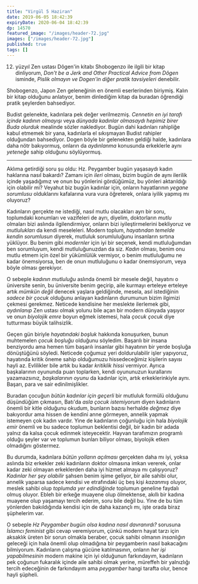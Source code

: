 ```yaml
---
title: "Virgül 5 Haziran"
date: 2019-06-05 18:42:39
expiryDate: 2020-06-04 18:42:39
dp: 14570
featured_image: "/images/header-72.jpg"
images: ["/images/header-72.jpg"]
published: true
tags: []
---
```




12. yüzyıl Zen ustası Dôgen'in kitabı Shobogenzo ile ilgili bir kitap
 dinliyorum, *Don't be a Jerk and Other Practical Advice from Dôgen* isminde,
 *Pislik olmayın ve Dogen'in diğer pratik tavsiyeleri* denebilir.

Shobogenzo, Japon Zen geleneğinin en önemli eserlerinden biriymiş. Kalın bir
kitap olduğunu anlatıyor, benim dinlediğim kitap da buradan öğrendiği pratik
şeylerden bahsediyor.

Budist gelenekte, kadınlara pek değer verilmezmiş. *Cennetin en iyi tarafı
içinde kadının olmayışı* veya *dünyada kadınlar olmasaydı hepimiz birer Buda
olurduk* mealinde sözler naklediyor. Bugün dahi kadınları rahipliğe kabul
etmemek bir yana, kadınlarla el sıkışmayan Budist rahipler olduğundan
bahsediyor. Dogen böyle bir gelenekten geldiği halde, kadınlara daha nötr
bakıyormuş, onların da *aydınlanma* konusunda erkeklerle aynı *yeteneğe* sahip
olduğunu söylüyormuş.

------

Aklıma getirdiği soru şu oldu: Hz. Peygamber bugün yaşasaydı kadın haklarına
nasıl bakardı? Zamanı için *ileri* olması, bizim bugün de aynı ilerilik içinde
yaşadığımız ve onun bu yönlerini gördüğümüz, bu yönleri aktarıldığı için
olabilir mi? Veyahut biz bugün kadınlar için, onların hayatlarının *yegane
sorumlusu* olduklarını kafalarına vura vura öğreterek, onlara iyilik yapmış mı
oluyoruz?

Kadınların gerçekte ne istediği, nasıl mutlu olacakları ayrı bir soru,
toplumdaki konumları ve vazifeleri de ayrı, diyelim, doktorların *mutlu*
olmaları bizi aslında ilgilendirmiyor, onların bizi iyileştirmelerini bekliyoruz
ve *mutlulukları* da kendi meseleleri. Modern toplum, *hayatından temelde kendin
sorumlusun* diyerek, mutluluk sorumluluğunu insanların sırtına yüklüyor. Bu
benim gibi *modernler* için iyi bir seçenek, kendi mutluluğumdan ben sorumluyum,
kendi mutluluğunuzdan da siz. *Kadın* olması, benim onu mutlu etmem için özel
bir yükümlülük vermiyor, o benim mutluluğumu ne kadar önemsiyorsa, ben de onun
mutluluğunu o kadar önemsiyorum, veya böyle olması gerekiyor. 

O sebeple *kadının mutluluğu* aslında önemli bir mesele değil, hayatını o
üniversite senin, bu üniversite benim geçirip, aile kurmayı erteleye erteleye
artık *mümkün değil* denecek yaşlara geldiğinde, mesela, asıl istediğinin
*sadece bir çocuk* olduğunu anlayan kadınların durumunun bizim ilgimizi çekmesi
gerekmez. Neticede kendisine her meslekte ilerlemek gibi, *aydınlanıp* Zen
ustası olmak yolunu bile açan bir modern dünyada yaşıyor ve onun *biyolojik
emre* boyun eğmek istemesi, hala *çocuk çocuk* diye tutturması büyük
talihsizlik.

Geçen gün biriyle *hayatındaki boşluk* hakkında konuşurken, bunun muhtemelen
*çocuk boşluğu* olduğunu söyledim. Başarılı bir insana benziyordu ama hemen tüm
başarılı insanlar gibi hayatının bir yerde boşluğa dönüştüğünü söyledi. Neticede
çoğumuz yeri doldurulabilir işler yapıyoruz, hayatında kritik öneme sahip
olduğumuzu hissedeceğimiz kişilerin sayısı hayli az. Evlilikler bile artık bu
kadar *kritiklik hissi* vermiyor. Ayrıca başkalarının oyununda puan toplarken,
kendi oyununuzun kurallarını yazamazsınız, *başkalarının oyunu* da kadınlar
için, artık erkeklerinkiyle aynı. Başarı, para ve sair edinilmişlikler.

Buradan çocuğun *bütün kadınlar için geçerli* bir mutluluk formülü olduğunu
düşündüğüm çıkmasın, Batı'da *asla çocuk istemiyorum* diyen kadınların önemli
bir kitle olduğunu okudum, bunların bazısı herhalde *değmez* diye bakıyordur ama
hissen de kendini anne görmeyen, annelik yapmak istemeyen çok kadın vardır. Yine
de kadınların çoğunluğu için hala *biyolojik emir* önemli ve bu sadece toplumun
beklentisi değil, bir kadın bir adada yalnız da kalsa çocuk edinmek
isteyecektir. Hayvan tarafımızın programlı olduğu şeyler var ve toplumun bunları
biliyor olması, biyolojik etken olmadığını göstermez. 

Bu durumda, kadınlara *bütün yolların açılması* gerçekten daha mı iyi, yoksa
aslında biz erkekler zeki kadınların doktor olmasına imkan vererek, onlar kadar
zeki olmayan erkeklerden daha iyi hizmet almaya mı çalışıyoruz? *Kadınlar her
şey olabilir* şahsen benim işime geliyor, bir aile sahibi olur, annelik yaparsa
sadece kendisi ve etrafındaki üç beş kişi *kazanmış* oluyor, meslek sahibi olup
*toplumda yer edindiğinde* toplumun geneline faydalı olmuş oluyor. Ebleh bir
erkeğe muayene olup ölmektense, akıllı bir kadına muayene olup yaşamayı tercih
ederim, soru bile değil bu. Yine de bu tüm yönlerden bakıldığında kendisi için
de daha kazançlı mı, işte orada biraz şüphelerim var.

O sebeple *Hz Peygamber bugün olsa kadına nasıl davranırdı?* sorusuna *İslamcı
feminist* gibi cevap veremiyorum, çünkü modern hayat tarzı için aksaklık üreten
bir sorun olmakla beraber, çocuk sahibi olmanın *insanlığın* geleceği için hala
önemli olup olmadığına bir peygamberin nasıl bakacağını bilmiyorum. Kadınların
çalışma gücüne katılmasının, onların *her işi yapabilmesinin* modern makine için
iyi olduğunun farkındayım, kadınların pek çoğunun fukaralık içinde aile sahibi
olmak yerine, müreffeh bir yalnızlığı tercih edeceğinin de farkındayım ama
*peygamber* hangi tarafta olur, bence hayli şüpheli. 




